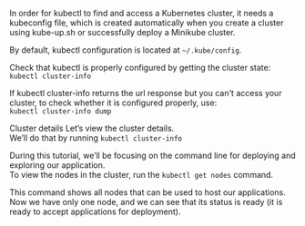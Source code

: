 
In order for kubectl to find and access a Kubernetes cluster, 
it needs a kubeconfig file, 
which is created automatically 
when you create a cluster using kube-up.sh 
or successfully deploy a Minikube cluster.   

By default, kubectl configuration is located at `~/.kube/config`.    

Check that kubectl is properly configured by getting the cluster state:   
`kubectl cluster-info`   

If kubectl cluster-info returns the url response 
but you can't access your cluster, to check whether it is configured properly, use:  
`kubectl cluster-info dump`   


Cluster details
Let’s view the cluster details.   
We’ll do that by running `kubectl cluster-info`   

During this tutorial, we’ll be focusing on the command line for deploying and exploring our application.   
To view the nodes in the cluster, run the `kubectl get nodes` command.   

This command shows all nodes that can be used to host our applications.   
Now we have only one node, and we can see that its status is ready (it is ready to accept applications for deployment).   
   

